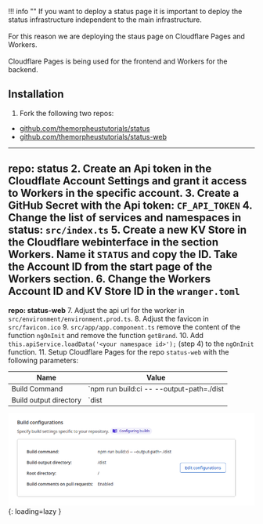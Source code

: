 !!! info ""
If you want to deploy a status page it is important to deploy the status infrastructure independent to the main infrastructure.<br><br>For this reason we are deploying the staus page on Cloudflare Pages and Workers.<br><br>Cloudflare Pages is being used for the frontend and Workers for the backend.

## Installation

1. Fork the following two repos:

* [github.com/themorpheustutorials/status](https://github.com/themorpheustutorials/status)
* [github.com/themorpheustutorials/status-web](https://github.com/themorpheustutorials/status-web)

---
**repo: status**
2. Create an Api token in the Cloudflate Account Settings and grant it access to Workers in the specific account.
3. Create a GitHub Secret with the Api token: `CF_API_TOKEN`
4. Change the list of services and namespaces in status: `src/index.ts`
5. Create a new KV Store in the Cloudflare webinterface in the section Workers. Name it `STATUS` and copy the ID. Take the Account ID from the start page of the Workers section.
6. Change the Workers Account ID and KV Store ID in the `wranger.toml`
---
**repo: status-web**
7. Adjust the api url for the worker in `src/environment/environment.prod.ts`.
8. Adjust the favicon in `src/favicon.ico`
9. `src/app/app.component.ts` remove the content of the function `ngOnInit` and remove the function `getBrand`.
10. Add `this.apiService.loadData('<your namespace id>');` (step 4) to the `ngOnInit` function.
11. Setup Cloudflare Pages for the repo `status-web` with the following parameters:

| Name | Value |
|------|-------|
| Build Command | `npm run build:ci -- --output-path=./dist |
| Build output directory | `dist|

![CF Pages Build Properties](../img/services/status_cf_pages_1.png){: loading=lazy }
